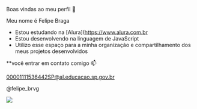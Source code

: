 Boas vindas ao meu perfil 💙

Meu nome é Felipe Braga

- Estou estudando na [Alura](https://www.alura.com.br
- Estou desenvolvendo na linguagem de JavaScript
- Utilizo esse espaço para a minha organização e compartilhamento dos meus projetos desenvolvidos

**vocẽ entrar em contato comigo 📫

  00001111536442SP@al.educacao.sp.gov.br
  
  @felipe_brvg
  
  ![](https://tenor.com/n7u4Es16GRW.gif)
